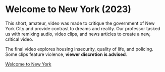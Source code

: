 # Welcome to New York (2023)

This short, amateur, video was made to critique the government of New York City and provide contrast to dreams and reality. Our professor tasked us with remixing audio, video clips, and news articles to create a new, critical video. 

The final video explores housing insecurity, quality of life, and policing. Some clips feature violence, **viewer discretion is advised**.

[Welcome to New York](https://www.youtube.com/watch?v=Xq_qdZeXnRo)